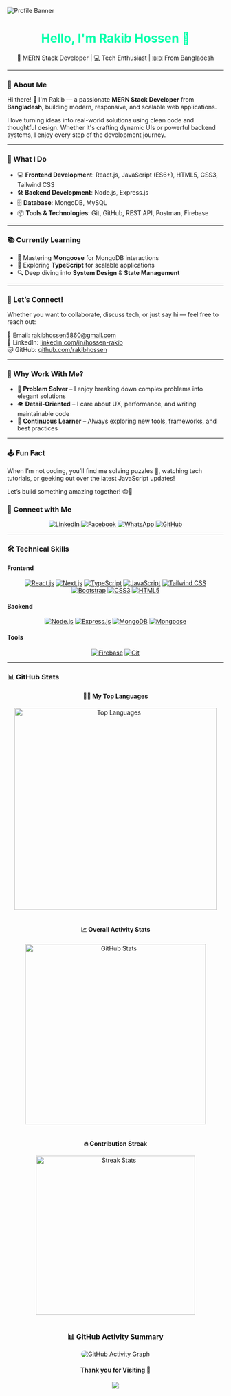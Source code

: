 ![Profile Banner](https://res.cloudinary.com/dhzcneeew/image/upload/v1746609781/Front-end_c0lo8t.png)

<h1 align="center">
  <span style="color: #00FFAA;">Hello, I'm Rakib Hossen 👋</span>
</h1>

<p align="center">
  🚀 MERN Stack Developer | 💻 Tech Enthusiast | 🇧🇩 From Bangladesh
</p>

---

### 🌱 About Me

Hi there! 👋 I'm Rakib — a passionate **MERN Stack Developer** from **Bangladesh**, building modern, responsive, and scalable web applications.

I love turning ideas into real-world solutions using clean code and thoughtful design. Whether it's crafting dynamic UIs or powerful backend systems, I enjoy every step of the development journey.

---

### 🔧 What I Do

- 💻 **Frontend Development**: React.js, JavaScript (ES6+), HTML5, CSS3, Tailwind CSS  
- 🛠️ **Backend Development**: Node.js, Express.js  
- 🗄️ **Database**: MongoDB, MySQL  
- 📦 **Tools & Technologies**: Git, GitHub, REST API, Postman, Firebase  

---

### 📚 Currently Learning

- 🔄 Mastering **Mongoose** for MongoDB interactions  
- 🧠 Exploring **TypeScript** for scalable applications  
- 🔍 Deep diving into **System Design** & **State Management** 

---

### 💬 Let’s Connect!

Whether you want to collaborate, discuss tech, or just say hi — feel free to reach out:

📧 Email: [rakibhossen5860@gmail.com](mailto:rakibhossen5860@gmail.com)  
🔗 LinkedIn: [linkedin.com/in/hossen-rakib](https://www.linkedin.com/in/hossen-rakib/)  
🐱 GitHub: [github.com/rakibhossen](https://github.com/rakibhossen)

---

### 🎯 Why Work With Me?

- 🧩 **Problem Solver** – I enjoy breaking down complex problems into elegant solutions  
- 👁️ **Detail-Oriented** – I care about UX, performance, and writing maintainable code  
- 🔁 **Continuous Learner** – Always exploring new tools, frameworks, and best practices

---

### 🕹️ Fun Fact

When I’m not coding, you’ll find me solving puzzles 🧩, watching tech tutorials, or geeking out over the latest JavaScript updates!

Let’s build something amazing together! 😊🚀

### 🤝 Connect with Me

<p align="center">
<a href="https://www.linkedin.com/in/hossen-rakib/" target="_blank">
<img src="https://img.shields.io/badge/LinkedIn-0A66C2?style=for-the-badge&logo=linkedin&logoColor=white&labelColor=0A66C2" alt="LinkedIn" style="transition: transform 0.2s;" onmouseover="this.style.transform='scale(1.1)'" onmouseout="this.style.transform='scale(1)'" />
</a>
<a href="https://www.facebook.com/profile.php?id=100056015882794" target="_blank">
<img src="https://img.shields.io/badge/Facebook-1877F2?style=for-the-badge&logo=facebook&logoColor=white&labelColor=1877F2" alt="Facebook" style="transition: transform 0.2s;" onmouseover="this.style.transform='scale(1.1)'" onmouseout="this.style.transform='scale(1)'" />
</a>
<a href="https://wa.me/01933796400" target="_blank">
<img src="https://img.shields.io/badge/WhatsApp-25D366?style=for-the-badge&logo=whatsapp&logoColor=white&labelColor=25D366" alt="WhatsApp" style="transition: transform 0.2s;" onmouseover="this.style.transform='scale(1.1)'" onmouseout="this.style.transform='scale(1)'" />
</a>
<a href="https://github.com/RakibHossen678" target="_blank">
<img src="https://img.shields.io/badge/GitHub-181717?style=for-the-badge&logo=github&logoColor=white&labelColor=181717" alt="GitHub" style="transition: transform 0.2s;" onmouseover="this.style.transform='scale(1.1)'" onmouseout="this.style.transform='scale(1)'" />
</a>
</p>

---

### 🛠️ Technical Skills

#### Frontend
<p align="center">
  <a href="https://reactjs.org/" target="_blank"><img src="https://img.shields.io/badge/React-20232A?style=for-the-badge&logo=react&logoColor=61DAFB" alt="React.js" /></a>
  <a href="https://nextjs.org/" target="_blank"><img src="https://img.shields.io/badge/Next.js-000000?style=for-the-badge&logo=next.js&logoColor=white" alt="Next.js" /></a>
  <a href="https://www.typescriptlang.org/" target="_blank"><img src="https://img.shields.io/badge/TypeScript-3178C6?style=for-the-badge&logo=typescript&logoColor=white" alt="TypeScript" /></a>
  <a href="https://developer.mozilla.org/en-US/docs/Web/JavaScript" target="_blank"><img src="https://img.shields.io/badge/JavaScript-F7DF1E?style=for-the-badge&logo=javascript&logoColor=black" alt="JavaScript" /></a>
  <a href="https://tailwindcss.com/" target="_blank"><img src="https://img.shields.io/badge/Tailwind_CSS-38B2AC?style=for-the-badge&logo=tailwind-css&logoColor=white" alt="Tailwind CSS" /></a>
  <a href="https://getbootstrap.com" target="_blank"><img src="https://img.shields.io/badge/Bootstrap-563D7C?style=for-the-badge&logo=bootstrap&logoColor=white" alt="Bootstrap" /></a>
  <a href="https://www.w3schools.com/css/" target="_blank"><img src="https://img.shields.io/badge/CSS3-1572B6?style=for-the-badge&logo=css3&logoColor=white" alt="CSS3" /></a>
  <a href="https://www.w3.org/html/" target="_blank"><img src="https://img.shields.io/badge/HTML5-E34F26?style=for-the-badge&logo=html5&logoColor=white" alt="HTML5" /></a>
</p>

#### Backend
<p align="center">
  <a href="https://nodejs.org" target="_blank"><img src="https://img.shields.io/badge/Node.js-339933?style=for-the-badge&logo=node.js&logoColor=white" alt="Node.js" /></a>
  <a href="https://expressjs.com" target="_blank"><img src="https://img.shields.io/badge/Express.js-000000?style=for-the-badge&logo=express&logoColor=white" alt="Express.js" /></a>
  <a href="https://www.mongodb.com/" target="_blank"><img src="https://img.shields.io/badge/MongoDB-47A248?style=for-the-badge&logo=mongodb&logoColor=white" alt="MongoDB" /></a>
  <a href="https://mongoosejs.com/" target="_blank"><img src="https://img.shields.io/badge/Mongoose-880000?style=for-the-badge&logo=mongodb&logoColor=white" alt="Mongoose" /></a>
</p>

#### Tools
<p align="center">
  <a href="https://firebase.google.com/" target="_blank"><img src="https://img.shields.io/badge/Firebase-FFCA28?style=for-the-badge&logo=firebase&logoColor=black" alt="Firebase" /></a>
  <a href="https://git-scm.com/" target="_blank"><img src="https://img.shields.io/badge/Git-F05032?style=for-the-badge&logo=git&logoColor=white" alt="Git" /></a>
</p>

---

### 📊 GitHub Stats

<div align="center">

#### 👨‍💻 My Top Languages
<img src="https://github-readme-stats.vercel.app/api/top-langs/?username=rakibhossen678&theme=radical&layout=compact" alt="Top Languages" width="470" />

</div>

<br />

<div align="center">

#### 📈 Overall Activity Stats
<img src="https://github-readme-stats.vercel.app/api?username=rakibhossen678&show_icons=true&theme=radical" alt="GitHub Stats" width="420" />

</div>

<br />

<div align="center">

#### 🔥 Contribution Streak
<img src="https://github-readme-streak-stats.herokuapp.com/?user=rakibhossen678&theme=radical" alt="Streak Stats" width="370" />

</div>

<br />

<div align="center">

### 📊 GitHub Activity Summary

<a href="https://github.com/RakibHossen678">
  <img 
    src="https://github-readme-activity-graph.vercel.app/graph?username=rakibhossen678&theme=react-dark&bg_color=0D1117&hide_border=true&area=true&area_color=14FFEC&line=14FFEC&point=14FFEC&title_color=14FFEC&custom_title=My%20GitHub%20Activity%20Graph" 
    alt="GitHub Activity Graph" 
    style="border-radius: 10px; transition: transform 0.3s;" 
    onmouseover="this.style.transform='scale(1.05)'" 
    onmouseout="this.style.transform='scale(1)'"
  />
</a>

</div>


<div align="center">
  <h4 align="center">Thank you for Visiting 💚 </h1>
  <img src="https://profile-counter.glitch.me/rakibhossen678/count.svg?"  />
</div>
